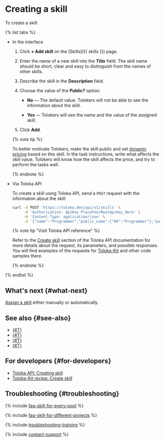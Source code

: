 # Creating a skill

To create a skill:

{% list tabs %}

- In the interface

  1. Click **+ Add skill** on the [Skills]({{ skills }}) page.

  1. Enter the name of a new skill into the **Title** field. The skill name should be short, clear and easy to distinguish from the names of other skills.

  1. Describe the skill in the **Description** field.

  1. Choose the value of the **Public?** option:

      - **No** — The default value. Tolokers will not be able to see the information about the skill.

      - **Yes** — Tolokers will see the name and the value of the assigned skill.

  1. Click **Add**.

  {% note tip %}

  To better motivate Tolokers, make the skill public and set [dynamic pricing](../../glossary.md#dynamic-pricing) based on this skill. In the task instructions, write what affects the skill value. Tolokers will know how the skill affects the price, and try to perform the tasks well.

  {% endnote %}

- Via Toloka API

  To create a skill using Toloka API, send a `POST` request with the information about the skill:

  ```bash
  curl -X POST 'https://toloka.dev/api/v1/skills' \
       -H 'Authorization: ApiKey PlaceYourRealApiKey_Here' \
       -H 'Content-Type: application/json' \
       -d '{"name":"Programmer","public_name":{"EN":"Programmer"},"public_requester_description":{"EN":"You are an expert in programming languages"}}'
  ```

  {% note tip "Visit Toloka API reference" %}

  Refer to the [Create skill](https://toloka.ai/docs/api/api-reference/#post-/skills) section of the Toloka API documentation for more details about the request, its parameters, and possible responses. You will find examples of the requests for [Toloka-Kit](../../toloka-kit/index.md) and other code samples there.

  {% endnote %}

{% endlist %}

## What's next {#what-next}

[Assign a skill](nav-assign.md) either manually or automatically.

## See also {#see-also}

- [{#T}](nav-use.md)
- [{#T}](nav-edit.md)
- [{#T}](nav-delete.md)
- [{#T}](filters.md)

## For developers {#for-developers}

- [Toloka API: Creating skill](https://toloka.ai/docs/api/api-reference/#post-/skills)
- [Toloka-Kit recipe: Create skill](../../toloka-kit/recipes/create-skill.md)

## Troubleshooting {#troubleshooting}

{% include [faq-skill-for-every-pool](../_includes/faq/pool-setup/skill-for-every-pool.md) %}

{% include [faq-skill-for-different-projects](../_includes/faq/pool-setup/skill-for-different-projects.md) %}

{% include [troubleshooting-training](../_includes/troubleshooting/users/training.md) %}

{% include [contact-support](../_includes/contact-support.md) %}